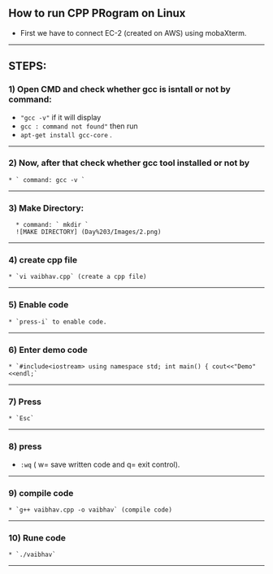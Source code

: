 ## How to run CPP PRogram on Linux

* First we have to connect EC-2 (created on AWS) using mobaXterm. 
-------
## STEPS:
### 1) Open CMD and check whether gcc is isntall or not by command: 
  * `"gcc -v"` if it will display
  * `gcc : command not found"`
  then run 
  * `apt-get install gcc-core` .
  -------
  
### 2) Now, after that check whether gcc tool installed or not by 
    * ` command: gcc -v `
---------
             
### 3) Make Directory: 
      * command: ` mkdir ` 
      ![MAKE DIRECTORY] (Day%203/Images/2.png)
------------
### 4) create cpp file
    * `vi vaibhav.cpp` (create a cpp file)
---------
### 5) Enable code
    * `press-i` to enable code.
---------
### 6) Enter demo code
    * `#include<iostream> using namespace std; int main() { cout<<"Demo"<<endl;`
----------

### 7) Press 
    * `Esc`
----------
### 8) press 
* `:wq` ( w= save written code and q= exit control).
---------
### 9) compile code
    * `g++ vaibhav.cpp -o vaibhav` (compile code)
---------
### 10) Rune code
    * `./vaibhav` 
--------
